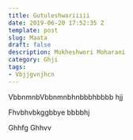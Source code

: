 ```yaml
---
title: Gutuleshwariiiii
date: 2019-06-20 17:52:35 Z
template: post
slug: Maata
draft: false
description: Mukheshwori Moharani
category: Ghji
tags:
- Vbjjgvnjhcn
---
```


VbbnmnbVbbnmnbhnbbbhbbbb  hjj

Fhvbhvbkggbbye bbbbhj


Ghhfg
Ghhvv
